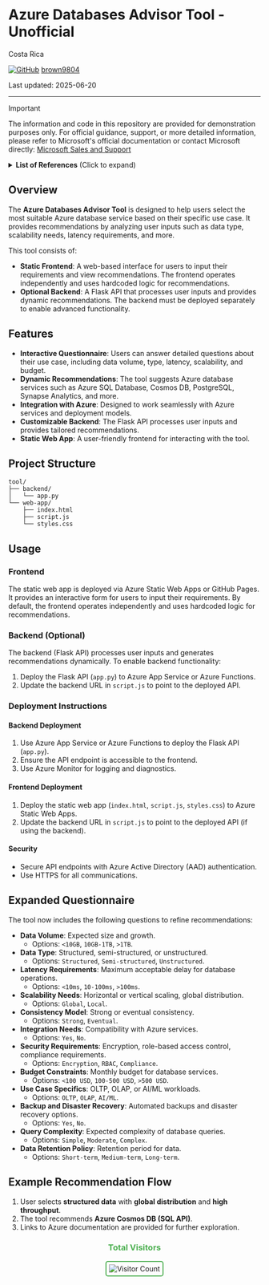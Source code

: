 # Azure Databases Advisor Tool - Unofficial

Costa Rica

[![GitHub](https://img.shields.io/badge/--181717?logo=github&logoColor=ffffff)](https://github.com/)
[brown9804](https://github.com/brown9804)

Last updated: 2025-06-20

----------

> [!IMPORTANT]
> The information and code in this repository are provided for demonstration purposes only. For official guidance, support, or more detailed information, please refer to Microsoft's official documentation or contact Microsoft directly: [Microsoft Sales and Support](https://support.microsoft.com/contactus?ContactUsExperienceEntryPointAssetId=S.HP.SMC-HOME)

<details>
<summary><b>List of References</b> (Click to expand)</summary>
  
- [Azure Databases Overview](https://azure.microsoft.com/en-us/products/category/databases/?msockid=38ec3806873362243e122ce086486339)
- [Azure Database Architecture Guide](https://learn.microsoft.com/en-us/azure/architecture/databases/)
- [Microsoft Sales and Support](https://support.microsoft.com/contactus?ContactUsExperienceEntryPointAssetId=S.HP.SMC-HOME)

</details>

## Overview

The **Azure Databases Advisor Tool** is designed to help users select the most suitable Azure database service based on their specific use case. It provides recommendations by analyzing user inputs such as data type, scalability needs, latency requirements, and more.

This tool consists of:
- **Static Frontend**: A web-based interface for users to input their requirements and view recommendations. The frontend operates independently and uses hardcoded logic for recommendations.
- **Optional Backend**: A Flask API that processes user inputs and provides dynamic recommendations. The backend must be deployed separately to enable advanced functionality.

## Features

- **Interactive Questionnaire**: Users can answer detailed questions about their use case, including data volume, type, latency, scalability, and budget.
- **Dynamic Recommendations**: The tool suggests Azure database services such as Azure SQL Database, Cosmos DB, PostgreSQL, Synapse Analytics, and more.
- **Integration with Azure**: Designed to work seamlessly with Azure services and deployment models.
- **Customizable Backend**: The Flask API processes user inputs and provides tailored recommendations.
- **Static Web App**: A user-friendly frontend for interacting with the tool.

## Project Structure

```
tool/
├── backend/
│   └── app.py
└── web-app/
    ├── index.html
    ├── script.js
    └── styles.css
```

## Usage

### Frontend
The static web app is deployed via Azure Static Web Apps or GitHub Pages. It provides an interactive form for users to input their requirements. By default, the frontend operates independently and uses hardcoded logic for recommendations.

### Backend (Optional)
The backend (Flask API) processes user inputs and generates recommendations dynamically. To enable backend functionality:
1. Deploy the Flask API (`app.py`) to Azure App Service or Azure Functions.
2. Update the backend URL in `script.js` to point to the deployed API.

### Deployment Instructions

#### Backend Deployment
1. Use Azure App Service or Azure Functions to deploy the Flask API (`app.py`).
2. Ensure the API endpoint is accessible to the frontend.
3. Use Azure Monitor for logging and diagnostics.

#### Frontend Deployment
1. Deploy the static web app (`index.html`, `script.js`, `styles.css`) to Azure Static Web Apps.
2. Update the backend URL in `script.js` to point to the deployed API (if using the backend).

#### Security
- Secure API endpoints with Azure Active Directory (AAD) authentication.
- Use HTTPS for all communications.

## Expanded Questionnaire

The tool now includes the following questions to refine recommendations:
- **Data Volume**: Expected size and growth.
  - Options: `<10GB`, `10GB-1TB`, `>1TB`.
- **Data Type**: Structured, semi-structured, or unstructured.
  - Options: `Structured`, `Semi-structured`, `Unstructured`.
- **Latency Requirements**: Maximum acceptable delay for database operations.
  - Options: `<10ms`, `10-100ms`, `>100ms`.
- **Scalability Needs**: Horizontal or vertical scaling, global distribution.
  - Options: `Global`, `Local`.
- **Consistency Model**: Strong or eventual consistency.
  - Options: `Strong`, `Eventual`.
- **Integration Needs**: Compatibility with Azure services.
  - Options: `Yes`, `No`.
- **Security Requirements**: Encryption, role-based access control, compliance requirements.
  - Options: `Encryption`, `RBAC`, `Compliance`.
- **Budget Constraints**: Monthly budget for database services.
  - Options: `<100 USD`, `100-500 USD`, `>500 USD`.
- **Use Case Specifics**: OLTP, OLAP, or AI/ML workloads.
  - Options: `OLTP`, `OLAP`, `AI/ML`.
- **Backup and Disaster Recovery**: Automated backups and disaster recovery options.
  - Options: `Yes`, `No`.
- **Query Complexity**: Expected complexity of database queries.
  - Options: `Simple`, `Moderate`, `Complex`.
- **Data Retention Policy**: Retention period for data.
  - Options: `Short-term`, `Medium-term`, `Long-term`.

## Example Recommendation Flow

1. User selects **structured data** with **global distribution** and **high throughput**.
2. The tool recommends **Azure Cosmos DB (SQL API)**.
3. Links to Azure documentation are provided for further exploration.

<div align="center">
  <h3 style="color: #4CAF50;">Total Visitors</h3>
  <img src="https://profile-counter.glitch.me/brown9804/count.svg" alt="Visitor Count" style="border: 2px solid #4CAF50; border-radius: 5px; padding: 5px;"/>
</div>
